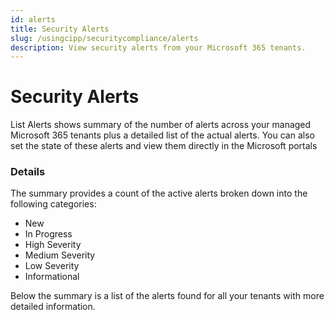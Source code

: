 ```yaml
---
id: alerts
title: Security Alerts
slug: /usingcipp/securitycompliance/alerts
description: View security alerts from your Microsoft 365 tenants.
---
```


# Security Alerts

List Alerts shows summary of the number of alerts across your managed Microsoft 365 tenants plus a detailed list of the actual alerts. You can also set the state of these alerts and view them directly in the Microsoft portals

### Details

The summary provides a count of the active alerts broken down into the following categories:

* New
* In Progress
* High Severity
* Medium Severity
* Low Severity
* Informational

Below the summary is a list of the alerts found for all your tenants with more detailed information.

###

